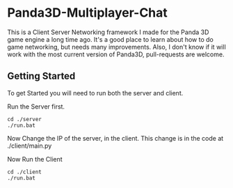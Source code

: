 # Panda3D-Multiplayer-Chat
This is a Client Server Networking framework I made for the Panda 3D game engine a long time ago. It's a good place to learn about how to do game networking, but needs many improvements. Also, I don't know if it will work with the most current version of Panda3D, pull-requests are welcome.

## Getting Started
To get Started you will need to run both the server and client.

Run the Server first.

    cd ./server
    ./run.bat
    
Now Change the IP of the server, in the client.
This change is in the code at ./client/main.py

Now Run the Client

    cd ./client
    ./run.bat

